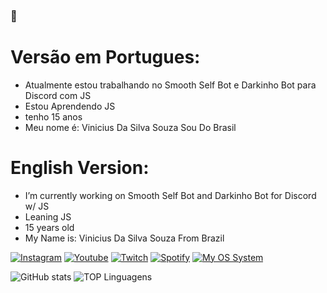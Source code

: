 ### 👋

# Versão em Portugues: 

- Atualmente estou trabalhando no Smooth Self Bot e Darkinho Bot para Discord com JS
- Estou Aprendendo JS
- tenho 15 anos
- Meu nome é: Vinicius Da Silva Souza Sou Do Brasil

# English Version: 

- I’m currently working on Smooth Self Bot and Darkinho Bot for Discord w/ JS
- Leaning JS
- 15 years old
- My Name is: Vinicius Da Silva Souza From Brazil 

<a href= https://www.instagram.com/typevs/) >![Instagram](https://img.shields.io/badge/Instagram-E4405F?style=for-the-badge&logo=instagram&logoColor=white)</a>
<a href= https://www.youtube.com/channel/UCsY9wnUKRznPZy1L7jpZfnQ)>![Youtube](https://img.shields.io/badge/YouTube-FF0000?style=for-the-badge&logo=youtube&logoColor=white)</a>
<a href= https://www.twitch.tv/typaoo)>![Twitch](https://img.shields.io/badge/Twitch-9146FF?style=for-the-badge&logo=twitch&logoColor=white)</a>
<a href=https://open.spotify.com/user/czghl07of3mllegu3mgw96a90)>![Spotify](https://img.shields.io/badge/Spotify-1ED760?&style=for-the-badge&logo=spotify&logoColor=white)</a>
<a href=https://www.microsoft.com/pt-br/windows/get-windows-10> ![My OS System](https://img.shields.io/badge/Windows-0078D6?style=for-the-badge&logo=windows&logoColor=white)</a>








![GitHub stats](https://github-readme-stats.vercel.app/api?username=typevs&show_icons=true&theme=github_dark)
![TOP Linguagens](https://github-readme-stats.vercel.app/api/top-langs/?username=typevs&layout=compact&theme=github_dark)
